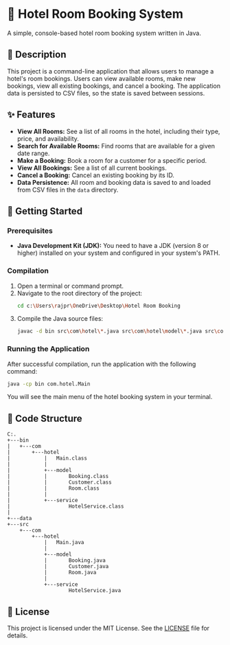 # 🏨 Hotel Room Booking System

A simple, console-based hotel room booking system written in Java.

## 📜 Description

This project is a command-line application that allows users to manage a hotel's room bookings. Users can view available rooms, make new bookings, view all existing bookings, and cancel a booking. The application data is persisted to CSV files, so the state is saved between sessions.

## ✨ Features

- **View All Rooms:** See a list of all rooms in the hotel, including their type, price, and availability.
- **Search for Available Rooms:** Find rooms that are available for a given date range.
- **Make a Booking:** Book a room for a customer for a specific period.
- **View All Bookings:** See a list of all current bookings.
- **Cancel a Booking:** Cancel an existing booking by its ID.
- **Data Persistence:** All room and booking data is saved to and loaded from CSV files in the `data` directory.

## 🚀 Getting Started

### Prerequisites

- **Java Development Kit (JDK):** You need to have a JDK (version 8 or higher) installed on your system and configured in your system's PATH.

### Compilation

1. Open a terminal or command prompt.
2. Navigate to the root directory of the project:
   ```sh
   cd c:\Users\rajpr\OneDrive\Desktop\Hotel Room Booking
   ```
3. Compile the Java source files:
   ```sh
   javac -d bin src\com\hotel\*.java src\com\hotel\model\*.java src\com\hotel\service\*.java
   ```

### Running the Application

After successful compilation, run the application with the following command:

```sh
java -cp bin com.hotel.Main
```

You will see the main menu of the hotel booking system in your terminal.

## 📂 Code Structure

```
C:.
+---bin
|   +---com
|       +---hotel
|           |   Main.class
|           |
|           +---model
|           |       Booking.class
|           |       Customer.class
|           |       Room.class
|           |
|           +---service
|                   HotelService.class
|
+---data
+---src
    +---com
        +---hotel
            |   Main.java
            |
            +---model
            |       Booking.java
            |       Customer.java
            |       Room.java
            |
            +---service
                    HotelService.java
```

## 📄 License

This project is licensed under the MIT License. See the [LICENSE](LICENSE) file for details.

